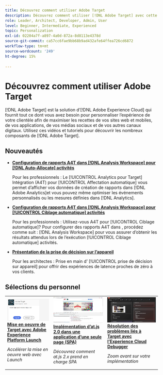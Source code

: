 ```yaml
---
title: Découvrez comment utiliser Adobe Target
description: Découvrez comment utiliser [!DNL Adobe Target] avec cette collection de tutoriels et de vidéos couvrant tous ses composants.
role: Leader, Architect, Developer, Admin, User
level: Beginner, Intermediate, Experienced
topic: Personalization
exl-id: 02204a7f-a897-4a0d-872a-8d8113e4378d
source-git-commit: ca57cc6fae9bb68b9ad432afe64ffea726cd6872
workflow-type: tm+mt
source-wordcount: '249'
ht-degree: 15%

---
```


# Découvrez comment utiliser Adobe Target

[!DNL Adobe Target] est la solution d’[!DNL Adobe Experience Cloud] qui fournit tout ce dont vous avez besoin pour personnaliser l’expérience de votre clientèle afin de maximiser les recettes de vos sites web et mobiles, de vos applications, de vos médias sociaux et de vos autres canaux digitaux. Utilisez ces vidéos et tutoriels pour découvrir les nombreux composants de [!DNL Adobe Target].

<div id="whats-new-section">

## Nouveautés

* **[Configuration de rapports A4T dans [!DNL Analysis Workspace] pour [!DNL Auto-Allocate] activités](integrations/set-up-a4t-reports-in-analysis-workspace-for-auto-allocate-activities.md)**

   Pour les professionnels : Le [!UICONTROL Analytics pour Target] Intégration (A4T) pour [!UICONTROL Affectation automatique] vous permet d’afficher vos données de création de rapports dans [!DNL Adobe Analytics]et vous pouvez même optimiser les événements personnalisés ou les mesures définies dans [!DNL Analytics].

* **[Configuration de rapports A4T dans [!DNL Analysis Workspace] pour [!UICONTROL Ciblage automatique] activités](integrations/set-up-a4t-reports-in-analysis-workspace-for-auto-target-activities.md)**

   Pour les professionnels : Utilisez-vous A4T pour [!UICONTROL Ciblage automatique]? Pour configurer des rapports A4T dans , procédez comme suit : [!DNL Analysis Workspace] pour vous assurer d’obtenir les résultats attendus lors de l’exécution [!UICONTROL Ciblage automatique] activités.

* **[Présentation de la prise de décision sur l’appareil](implementation/on-device-decisioning-overview.md)**

   Pour les architectes : Prise en main d’ [!UICONTROL prise de décision sur appareil] pour offrir des expériences de latence proches de zéro à vos clients.

<!-- * **[Use the Recommendations API (Tutorial)](recommendations-api-tutorial/recs-api-overview.md)**
    *For developers: Get hands-on practice using the [!DNL Recommendations] APIs to configure and manage [!DNL Recommendations] catalogs and custom criteria, and more.*-->

<!--* **[Implement Adobe Target with Adobe Mobile Services SDK v4 for Android (Tutorial)](mobile-v4/overview.md)**
    *For developers who are already using Adobe Mobile Services SDK v4: learn how to start personalizing app experiences with Adobe Target. These steps are provided as legacy user support.*<!-- Concepts learned here are also applicable to Adobe Experience Platform Mobile SDK (v5).-->

<!--* **[Use Recommendations Offers (Video)](recommendations/use-recommendations-offers.md)**
    *For all Target Users: Learn how to use product recommendations in A/B and Experience Targeting Activities.*-->

<!--
* **[Create a Recommendations Activity (Video)](recommendations/create-a-recommendations-activity.md)**
    <br>
    *Recommend products to your customers at scale with this Premium feature.* -->

</div>

<div id="recs-overview-body-1"></div>
<div id="recs-overview-body-2"></div>
<div id="recs-overview-body-3"></div>
<div id="recs-overview-body-4"></div>
<div id="recs-overview-body-5"></div>
<div id="recs-overview-body-6"></div>

<div id="staff-picks-section">

## Sélections du personnel

<table>
<tr>
  <td>
    <a href="https://experienceleague.adobe.com/docs/launch-learn/implementing-in-websites-with-launch/implement-solutions/target.html?lang=en">
      <img alt="Mise en oeuvre de Target avec Adobe Experience Platform Launch" src="assets/launch_referencearchitectureguides.png" />
    </a>
    <div>
      <a href="https://experienceleague.adobe.com/docs/launch-learn/implementing-in-websites-with-launch/implement-solutions/target.html?lang=en">
    <strong>Mise en oeuvre de Target avec Adobe Experience Platform Launch</strong>
    </a>
    </div>
    <p>
    <em>Accélérer la mise en oeuvre web avec Launch</em>
    <p>
  </td>
  <td>
    <a href="implementation/implement-atjs-20-in-a-single-page-application.md">
      <img alt="Implémentation d’at.js 2.0 dans une application d’une seule page (SPA)" src="assets/implementing_adobetargetsatjs20inasinglepageapplicationspa.png" />
    </a>
    <div>
      <a href="implementation/implement-atjs-20-in-a-single-page-application.md">
    <strong>Implémentation d’at.js 2.0 dans une application d’une seule page (SPA)</strong>
    </a>
    </div>
    <p>
    <em>Découvrez comment at.js 2.x prend en charge SPA</em>
    <p>
  </td>
  <td>
    <a href="troubleshooting/troubleshoot-with-the-experience-cloud-debugger.md">
      <img alt="Résolution des problèmes liés à Target avec l’Experience Cloud Debugger" src="assets/using_the_experienceclouddebuggerwithadobetarget.png" />
    </a>
    <div>
      <a href="troubleshooting/troubleshoot-with-the-experience-cloud-debugger.md">
    <strong>Résolution des problèmes liés à Target avec l’Experience Cloud Debugger</strong>
    </a>
    </div>
    <p>
    <em>Zoom avant sur votre implémentation</em>
    <p>
  </td>
</tr>
</table>
</div>
